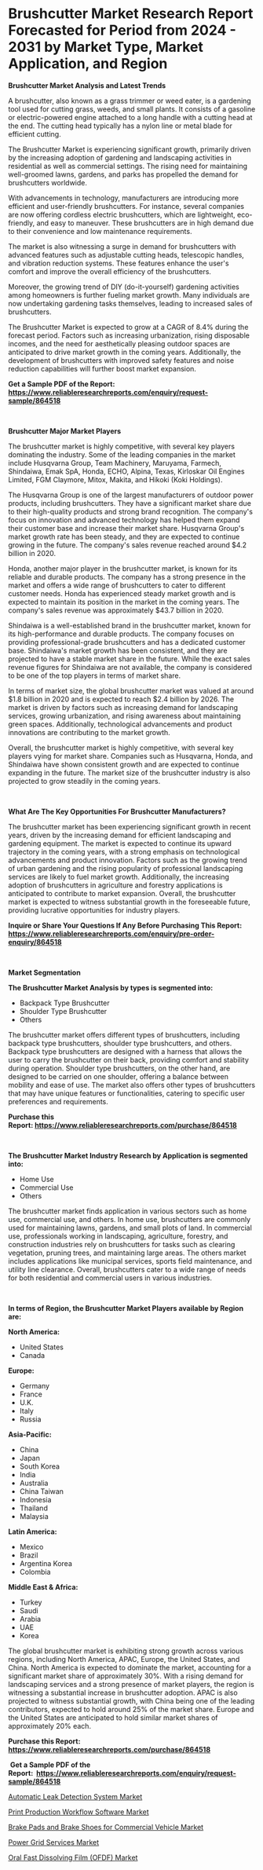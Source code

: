 <p><h1>Brushcutter Market Research Report Forecasted for Period from 2024 -  2031 by Market Type, Market Application, and Region</h1></p><p><strong>Brushcutter Market Analysis and Latest Trends</strong></p>
<p><p>A brushcutter, also known as a grass trimmer or weed eater, is a gardening tool used for cutting grass, weeds, and small plants. It consists of a gasoline or electric-powered engine attached to a long handle with a cutting head at the end. The cutting head typically has a nylon line or metal blade for efficient cutting.</p><p>The Brushcutter Market is experiencing significant growth, primarily driven by the increasing adoption of gardening and landscaping activities in residential as well as commercial settings. The rising need for maintaining well-groomed lawns, gardens, and parks has propelled the demand for brushcutters worldwide.</p><p>With advancements in technology, manufacturers are introducing more efficient and user-friendly brushcutters. For instance, several companies are now offering cordless electric brushcutters, which are lightweight, eco-friendly, and easy to maneuver. These brushcutters are in high demand due to their convenience and low maintenance requirements.</p><p>The market is also witnessing a surge in demand for brushcutters with advanced features such as adjustable cutting heads, telescopic handles, and vibration reduction systems. These features enhance the user's comfort and improve the overall efficiency of the brushcutters.</p><p>Moreover, the growing trend of DIY (do-it-yourself) gardening activities among homeowners is further fueling market growth. Many individuals are now undertaking gardening tasks themselves, leading to increased sales of brushcutters.</p><p>The Brushcutter Market is expected to grow at a CAGR of 8.4% during the forecast period. Factors such as increasing urbanization, rising disposable incomes, and the need for aesthetically pleasing outdoor spaces are anticipated to drive market growth in the coming years. Additionally, the development of brushcutters with improved safety features and noise reduction capabilities will further boost market expansion.</p></p>
<p><strong>Get a Sample PDF of the Report:&nbsp; <a href="https://www.reliableresearchreports.com/enquiry/request-sample/864518">https://www.reliableresearchreports.com/enquiry/request-sample/864518</a></strong></p>
<p>&nbsp;</p>
<p><strong>Brushcutter Major Market Players</strong></p>
<p><p>The brushcutter market is highly competitive, with several key players dominating the industry. Some of the leading companies in the market include Husqvarna Group, Team Machinery, Maruyama, Farmech, Shindaiwa, Emak SpA, Honda, ECHO, Alpina, Texas, Kirloskar Oil Engines Limited, FGM Claymore, Mitox, Makita, and Hikoki (Koki Holdings).</p><p>The Husqvarna Group is one of the largest manufacturers of outdoor power products, including brushcutters. They have a significant market share due to their high-quality products and strong brand recognition. The company's focus on innovation and advanced technology has helped them expand their customer base and increase their market share. Husqvarna Group's market growth rate has been steady, and they are expected to continue growing in the future. The company's sales revenue reached around $4.2 billion in 2020.</p><p>Honda, another major player in the brushcutter market, is known for its reliable and durable products. The company has a strong presence in the market and offers a wide range of brushcutters to cater to different customer needs. Honda has experienced steady market growth and is expected to maintain its position in the market in the coming years. The company's sales revenue was approximately $43.7 billion in 2020.</p><p>Shindaiwa is a well-established brand in the brushcutter market, known for its high-performance and durable products. The company focuses on providing professional-grade brushcutters and has a dedicated customer base. Shindaiwa's market growth has been consistent, and they are projected to have a stable market share in the future. While the exact sales revenue figures for Shindaiwa are not available, the company is considered to be one of the top players in terms of market share.</p><p>In terms of market size, the global brushcutter market was valued at around $1.8 billion in 2020 and is expected to reach $2.4 billion by 2026. The market is driven by factors such as increasing demand for landscaping services, growing urbanization, and rising awareness about maintaining green spaces. Additionally, technological advancements and product innovations are contributing to the market growth.</p><p>Overall, the brushcutter market is highly competitive, with several key players vying for market share. Companies such as Husqvarna, Honda, and Shindaiwa have shown consistent growth and are expected to continue expanding in the future. The market size of the brushcutter industry is also projected to grow steadily in the coming years.</p></p>
<p>&nbsp;</p>
<p><strong>What Are The Key Opportunities For Brushcutter Manufacturers?</strong></p>
<p><p>The brushcutter market has been experiencing significant growth in recent years, driven by the increasing demand for efficient landscaping and gardening equipment. The market is expected to continue its upward trajectory in the coming years, with a strong emphasis on technological advancements and product innovation. Factors such as the growing trend of urban gardening and the rising popularity of professional landscaping services are likely to fuel market growth. Additionally, the increasing adoption of brushcutters in agriculture and forestry applications is anticipated to contribute to market expansion. Overall, the brushcutter market is expected to witness substantial growth in the foreseeable future, providing lucrative opportunities for industry players.</p></p>
<p><strong>Inquire or Share Your Questions If Any Before Purchasing This Report: <a href="https://www.reliableresearchreports.com/enquiry/pre-order-enquiry/864518">https://www.reliableresearchreports.com/enquiry/pre-order-enquiry/864518</a></strong></p>
<p>&nbsp;</p>
<p><strong>Market Segmentation</strong></p>
<p><strong>The Brushcutter Market Analysis by types is segmented into:</strong></p>
<p><ul><li>Backpack Type Brushcutter</li><li>Shoulder Type Brushcutter</li><li>Others</li></ul></p>
<p><p>The brushcutter market offers different types of brushcutters, including backpack type brushcutters, shoulder type brushcutters, and others. Backpack type brushcutters are designed with a harness that allows the user to carry the brushcutter on their back, providing comfort and stability during operation. Shoulder type brushcutters, on the other hand, are designed to be carried on one shoulder, offering a balance between mobility and ease of use. The market also offers other types of brushcutters that may have unique features or functionalities, catering to specific user preferences and requirements.</p></p>
<p><strong>Purchase this Report:&nbsp;<a href="https://www.reliableresearchreports.com/purchase/864518">https://www.reliableresearchreports.com/purchase/864518</a></strong></p>
<p>&nbsp;</p>
<p><strong>The Brushcutter Market Industry Research by Application is segmented into:</strong></p>
<p><ul><li>Home Use</li><li>Commercial Use</li><li>Others</li></ul></p>
<p><p>The brushcutter market finds application in various sectors such as home use, commercial use, and others. In home use, brushcutters are commonly used for maintaining lawns, gardens, and small plots of land. In commercial use, professionals working in landscaping, agriculture, forestry, and construction industries rely on brushcutters for tasks such as clearing vegetation, pruning trees, and maintaining large areas. The others market includes applications like municipal services, sports field maintenance, and utility line clearance. Overall, brushcutters cater to a wide range of needs for both residential and commercial users in various industries.</p></p>
<p>&nbsp;</p>
<p><strong>In terms of Region, the Brushcutter Market Players available by Region are:</strong></p>
<p>
    <p> <strong> North America: </strong>
        <ul>
            <li>United States</li>
            <li>Canada</li>
        </ul>
        </p> 
    <p> <strong> Europe: </strong>
        <ul>
            <li>Germany</li>
            <li>France</li>
            <li>U.K.</li>
            <li>Italy</li>
            <li>Russia</li>
        </ul>
        </p> 
    <p> <strong> Asia-Pacific: </strong>
        <ul>
            <li>China</li>
            <li>Japan</li>
            <li>South Korea</li>
            <li>India</li>
            <li>Australia</li>
            <li>China Taiwan</li>
            <li>Indonesia</li>
            <li>Thailand</li>
            <li>Malaysia</li>
        </ul>
        </p> 
    <p> <strong> Latin America: </strong>
        <ul>
            <li>Mexico</li>
            <li>Brazil</li>
            <li>Argentina Korea</li>
            <li>Colombia</li>
        </ul>
        </p> 
    <p> <strong> Middle East & Africa: </strong>
        <ul>
            <li>Turkey</li>
            <li>Saudi</li>
            <li>Arabia</li>
            <li>UAE</li>
            <li>Korea</li>
        </ul>
    </p>
    </p>
<p><p>The global brushcutter market is exhibiting strong growth across various regions, including North America, APAC, Europe, the United States, and China. North America is expected to dominate the market, accounting for a significant market share of approximately 30%. With a rising demand for landscaping services and a strong presence of market players, the region is witnessing a substantial increase in brushcutter adoption. APAC is also projected to witness substantial growth, with China being one of the leading contributors, expected to hold around 25% of the market share. Europe and the United States are anticipated to hold similar market shares of approximately 20% each.</p></p>
<p><strong>Purchase this Report: <a href="https://www.reliableresearchreports.com/purchase/864518">https://www.reliableresearchreports.com/purchase/864518</a></strong></p>
<p>&nbsp;<strong>Get a Sample PDF of the Report:&nbsp;&nbsp;<a href="https://www.reliableresearchreports.com/enquiry/request-sample/864518">https://www.reliableresearchreports.com/enquiry/request-sample/864518</a></strong></p>
<p><strong></strong></p>
<p><p><a href="https://medium.com/@marycampbell8662022/automatic-leak-detection-system-market-comprehensive-assessment-by-type-application-and-a46819a9ae40">Automatic Leak Detection System Market</a></p><p><a href="https://medium.com/@marycampbell8662022/print-production-workflow-software-market-trends-forecast-and-competitive-analysis-to-2030-ba48ce99c287">Print Production Workflow Software Market</a></p><p><a href="https://issuu.com/reportprime-2/docs/brake-pads-and-brake-shoes-for-commercial-vehicle-">Brake Pads and Brake Shoes for Commercial Vehicle Market</a></p><p><a href="https://medium.com/@marycampbell8662022/power-grid-services-market-insight-market-trends-growth-forecasted-from-2023-to-2030-4a1722a70ba0">Power Grid Services Market</a></p><p><a href="https://issuu.com/reportprime-2/docs/oral-fast-dissolving-film-ofdf-market-size-2030.pp">Oral Fast Dissolving Film (OFDF) Market</a></p></p>